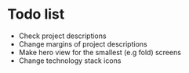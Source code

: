 # Todo list

* Check project descriptions
* Change margins of project descriptions
* Make hero view for the smallest (e.g fold) screens
* Change technology stack icons
